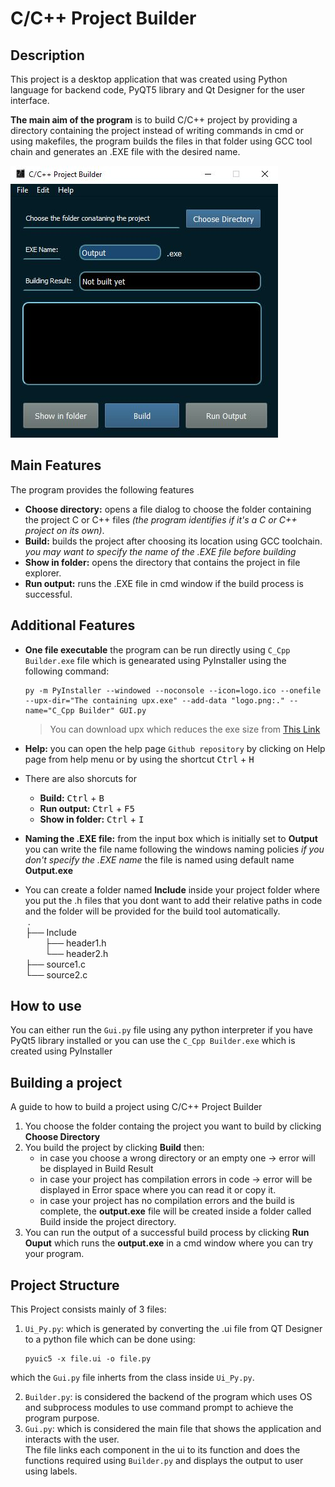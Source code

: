 # C/C++ Project Builder
## Description
This project is a desktop application that was created using Python language for backend code, PyQT5 library and Qt Designer for the user interface.

**The main aim of the program** is to build C/C++ project by providing a directory containing the project instead of writing commands in cmd or using makefiles, the program builds the files in that folder using GCC tool chain and generates an .EXE file with the desired name.

![GUI](https://github.com/Ziad-Elshrief/C-Cpp_ProjectBuilder/blob/main/Program_Interface.JPG)

## Main Features
The program provides the following features
* **Choose directory:** opens a file dialog to choose the folder containing the project C or C++ files _(the program identifies if it's a C or C++ project on its own)_.
* **Build:** builds the project after choosing its location using GCC toolchain.\
  _you may want to specify the name of the .EXE file before building_
 * **Show in folder:** opens the directory that contains the project in file explorer.
 * **Run output:** runs the .EXE file in cmd window if the build process is successful.

## Additional Features 
* **One file executable** the program can be run directly using `C_Cpp Builder.exe` file which is genearated using PyInstaller using the following command:
  ```
  py -m PyInstaller --windowed --noconsole --icon=logo.ico --onefile --upx-dir="The containing upx.exe" --add-data "logo.png:." --name="C_Cpp Builder" GUI.py
  ```
  > You can download upx which reduces the exe size from [This Link](https://upx.github.io/)
  
* **Help:** you can open the help page  `Github repository` by clicking on Help page from help menu or by using the shortcut <kbd>Ctrl</kbd> + <kbd>H</kbd>
* There are also shorcuts for
  - **Build:** <kbd>Ctrl</kbd> + <kbd>B</kbd>
  - **Run output:** <kbd>Ctrl</kbd> + <kbd>F5</kbd>
  - **Show in folder:** <kbd>Ctrl</kbd> + <kbd>I</kbd>
* **Naming the .EXE file:** from the input box which is initially set to **Output** you can write the file name following the windows naming policies _if you don't specify the .EXE name_ the file is named using default name **Output.exe**
* You can create a folder named **Include** inside your project folder where you put the .h files that you dont want to add their relative paths in code and the folder will be provided for the build tool automatically.\
$~$.\
├── Include \
$~~~~~~~$ ├── header1.h \
$~~~~~~~$    └── header2.h \
├── source1.c \
└── source2.c

## How to use
You can either run the `Gui.py` file using any python interpreter if you have PyQt5 library installed 
or you can use the `C_Cpp Builder.exe` which is created using PyInstaller

## Building a project
A guide to how to build a project using C/C++ Project Builder
1. You choose the folder containg the project you want to build by clicking **Choose Directory** 
2. You build the project by clicking **Build**
   then:
   * in case you choose a wrong directory or an empty one → error will be displayed in Build Result 
   * in case your project has compilation errors in code → error will be displayed in Error space where you can read it or copy it.
   * in case your project has no compilation errors and the build is complete, the **output.exe** file will be  created inside a folder called Build inside the project directory.
3. You can run the output of a successful build process by clicking **Run Ouput**
which runs the **output.exe** in a cmd window where you can try your program.


## Project Structure
This Project consists mainly of 3 files:
1. `Ui_Py.py`: which is generated by converting the .ui file from QT Designer to a python file which can be done using:
   ```
   pyuic5 -x file.ui -o file.py
   ```
  which the `Gui.py`  file inherts from the class inside `Ui_Py.py`.

2. `Builder.py`: is considered the backend of the program which uses OS and subprocess modules to use command prompt to achieve the program purpose.
3. `Gui.py`: which is considered the main file that shows the application and interacts with the user. \
The file links each component in the ui to its function and does the functions required using `Builder.py` and displays the output to user using labels.

